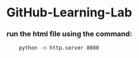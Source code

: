 # GitHub-Learning-Lab

### run the html file using the command:
```sh
    python -m http.server 8080
```